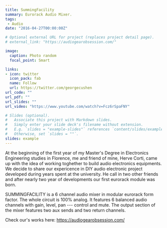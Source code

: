 ```yaml
---
title: SummingFacility
summary: Eurorack Audio Mixer.
tags:
 - Audio
date: "2016-04-27T00:00:00Z"

# Optional external URL for project (replaces project detail page). 
# external_link: "https://audiogearobsession.com/"

image:
  caption: Photo random
  focal_point: Smart

links:
- icon: twitter
  icon_pack: fab
  name: Follow
  url: https://twitter.com/georgecushen
url_code: ""
url_pdf: ""
url_slides: ""
url_video: "https://www.youtube.com/watch?v=Fcz6rSpaFNY"

# Slides (optional).
#   Associate this project with Markdown slides.
#   Simply enter your slide deck's filename without extension.
#   E.g. `slides = "example-slides"` references `content/slides/example-slides.md`.
#   Otherwise, set `slides = ""`.
slides: example
---
```

At the beginning of the first year of my Master's Degree in Electronics Engineering studies in Florence, me and friend of mine, Herve Corti, came up with the idea of working toghether to build audio electronics equipments. 
We decide to share our expericence in DIY audio electronic project developed during years spent at the university. He call in two other friends and after nearly two year of developments our first eurorack module was born.

SUMMINGFACILITY is a 6 channel audio mixer in modular eurorack form factor. The whole circuit is 100% analog. It features 6 
balanced audio channels with gain, level, pan --- control and mute. The output section of the mixer features two aux sends and two return channels.

Check our's works here:
https://audiogearobsession.com/ 


